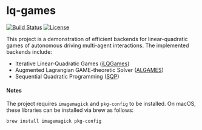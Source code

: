 # lq-games

[![Build Status](https://github.com/ahmedmogahed/lq-games-haskell/actions/workflows/haskell.yml/badge.svg?branch=main)](https://github.com/ahmedmogahed/lq-games-haskell/actions/workflows/haskell.yml?query=branch%3Amain) 
[![License](https://img.shields.io/badge/License-BSD--3--Clause-blue)](https://opensource.org/licenses/BSD-3-Clause)

This project is a demonstration of efficient backends for linear-quadratic games of autonomous driving multi-agent interactions. The implemented backends include:
- Iterative Linear-Quadratic Games ([iLQGames](https://doi.org/10.48550/arXiv.1909.04694))
- Augmented Lagrangian GAME-theoretic Solver ([ALGAMES](https://doi.org/10.48550/arXiv.1910.09713))
- Sequential Quadratic Programming ([SQP](https://doi.org/10.48550/arXiv.2203.16478))

#### Notes
The project requires `imagemagick` and `pkg-config` to be installed. On macOS, these libraries can be installed via brew as follows:
```shell
brew install imagemagick pkg-config
```
